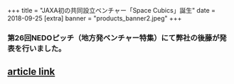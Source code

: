 +++
title = "JAXA初の共同設立ベンチャー「Space Cubics」誕生"
date = 2018-09-25
[extra]
banner = "products_banner2.jpeg"
+++

### 第26回NEDOピッチ（地方発ベンチャー特集）にて弊社の後藤が発表を行いました。 

## [article link](https://www.youtube.com/watch?v=Zt_zESlPNQ4)  



